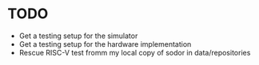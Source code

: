 # TODO

 * Get a testing setup for the simulator
 * Get a testing setup for the hardware implementation
 * Rescue RISC-V test fromm my local copy of sodor in data/repositories